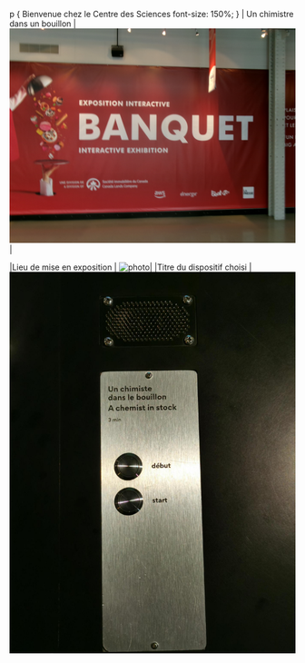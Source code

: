 p { Bienvenue chez le Centre des Sciences font-size: 150%; }
 | Un chimistre dans un bouillon |![photo](Medias/le_banquet.JPG)|

|Lieu de mise en exposition | ![photo](Medias/entrée_01.png)|
|Titre du dispositif choisi | ![photo](Medias/bouillon_titre.jfif)
